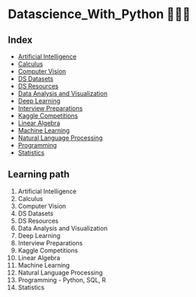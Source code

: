 <h1 align="left">Datascience_With_Python 👨🏻‍💻</h1>

## Index

- [Artificial Intelligence](https://github.com/girlscript/winter-of-contributing/tree/Datascience_With_Python/Datascience_With_Python/Artificial%20Intelligence)
- [Calculus](https://github.com/girlscript/winter-of-contributing/tree/Datascience_With_Python/Datascience_With_Python/Calculus)
- [Computer Vision](https://github.com/girlscript/winter-of-contributing/tree/Datascience_With_Python/Datascience_With_Python/Computer%20Vision)
- [DS Datasets](https://github.com/girlscript/winter-of-contributing/tree/Datascience_With_Python/Datascience_With_Python/DS%20Datasets)
- [DS Resources](https://github.com/girlscript/winter-of-contributing/tree/Datascience_With_Python/Datascience_With_Python/DS%20Resources)
- [Data Analysis and Visualization](https://github.com/girlscript/winter-of-contributing/tree/Datascience_With_Python/Datascience_With_Python/Data%20Analysis%20and%20Visualization)
- [Deep Learning](https://github.com/girlscript/winter-of-contributing/tree/Datascience_With_Python/Datascience_With_Python/Deep%20Learning)
- [Interview Preparations](https://github.com/girlscript/winter-of-contributing/tree/Datascience_With_Python/Datascience_With_Python/Interview%20Preparation)
- [Kaggle Competitions](https://github.com/girlscript/winter-of-contributing/tree/Datascience_With_Python/Datascience_With_Python/Kaggle%20Competitions)
- [Linear Algebra](https://github.com/girlscript/winter-of-contributing/tree/Datascience_With_Python/Datascience_With_Python/Linear%20Algebra)
- [Machine Learning](https://github.com/girlscript/winter-of-contributing/tree/Datascience_With_Python/Datascience_With_Python/Machine%20Learning)
- [Natural Language Processing](https://github.com/girlscript/winter-of-contributing/tree/Datascience_With_Python/Datascience_With_Python/Natural%20Language%20Processing)
- [Programming](https://github.com/girlscript/winter-of-contributing/tree/Datascience_With_Python/Datascience_With_Python/Programming)
- [Statistics](https://github.com/girlscript/winter-of-contributing/tree/Datascience_With_Python/Datascience_With_Python/Statistics)

## Learning path

1. Artificial Intelligence
2. Calculus
3. Computer Vision
4. DS Datasets
5. DS Resources
6. Data Analysis and Visualization
7. Deep Learning
8. Interview Preparations
9. Kaggle Competitions
10. Linear Algebra
11. Machine Learning
12. Natural Language Processing
13. Programming - Python, SQL, R
14. Statistics
